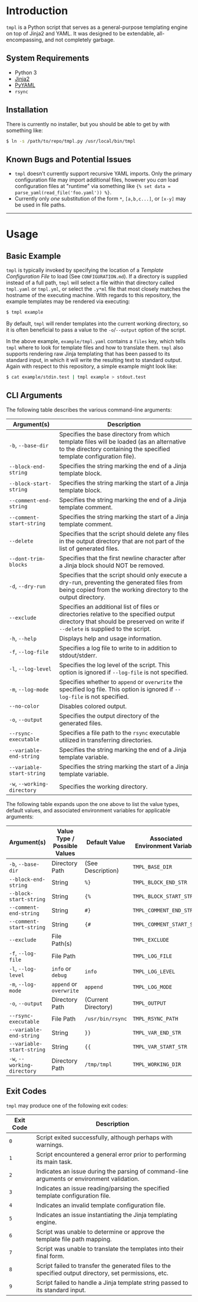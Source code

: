 # Introduction

`tmpl` is a Python script that serves as a general-purpose templating engine on top of Jinja2 and YAML. It was designed to be extendable, all-encompassing, and not completely garbage.


## System Requirements

* Python 3
* [Jinja2](http://jinja.pocoo.org/)
* [PyYAML](https://pyyaml.org/)
* `rsync`


## Installation

There is currently no installer, but you should be able to get by with something like:

```bash
$ ln -s /path/to/repo/tmpl.py /usr/local/bin/tmpl
```


## Known Bugs and Potential Issues

* `tmpl` doesn't currently support recursive YAML imports. Only the primary configuration file may import additional files, however you _can_ load configuration files at "runtime" via something like `{% set data = parse_yaml(read_file('foo.yaml')) %}`.
* Currently only _one_ substitution of the form `*`, `[a,b,c...]`, or `[x-y]` may be used in file paths.


----
# Usage


## Basic Example

`tmpl` is typically invoked by specifying the location of a _Template Configuration File_ to load (See `CONFIGURATION.md`). If a directory is supplied instead of a full path, `tmpl` will select a file within that directory called `tmpl.yaml` or `tmpl.yml`, or select the `.y*ml` file that most closely matches the hostname of the executing machine. With regards to this repository, the example templates may be rendered via executing:

```bash
$ tmpl example
```

By default, `tmpl` will render templates into the current working directory, so it is often beneficial to pass a value to the `-o`/`--output` option of the script.

In the above example, `example/tmpl.yaml` contains a `files` key, which tells `tmpl` where to look for template files and how to translate them. `tmpl` also supports rendering raw Jinja templating that has been passed to its standard input, in which it will write the resulting text to standard output. Again with respect to this repository, a simple example might look like:

```bash
$ cat example/stdin.test | tmpl example > stdout.test
```


## CLI Arguments

The following table describes the various command-line arguments:

| Argument(s)                 | Description                                                                                                                                                                |
|-----------------------------|----------------------------------------------------------------------------------------------------------------------------------------------------------------------------|
| `-b`, `--base-dir`          | Specifies the base directory from which template files will be loaded (as an alternative to the directory containing the specified template configuration file).           |
| `--block-end-string`        | Specifies the string marking the end of a Jinja template block.                                                                                                            |
| `--block-start-string`      | Specifies the string marking the start of a Jinja template block.                                                                                                          |
| `--comment-end-string`      | Specifies the string marking the end of a Jinja template comment.                                                                                                          |
| `--comment-start-string`    | Specifies the string marking the start of a Jinja template comment.                                                                                                        |
| `--delete`                  | Specifies that the script should delete any files in the output directory that are not part of the list of generated files.                                                |
| `--dont-trim-blocks`        | Specifies that the first newline character after a Jinja block should NOT be removed.                                                                                      |
| `-d`, `--dry-run`           | Specifies that the script should only execute a dry-run, preventing the generated files from being copied from the working directory to the output directory.              |
| `--exclude`                 | Specifies an additional list of files or directories relative to the specified output directory that should be preserved on write if `--delete` is supplied to the script. |
| `-h`, `--help`              | Displays help and usage information.                                                                                                                                       |
| `-f`, `--log-file`          | Specifies a log file to write to in addition to stdout/stderr.                                                                                                             |
| `-l`, `--log-level`         | Specifies the log level of the script. This option is ignored if `--log-file` is not specified.                                                                            |
| `-m`, `--log-mode`          | Specifies whether to `append` or `overwrite` the specified log file. This option is ignored if `--log-file` is not specified.                                              |
| `--no-color`                | Disables colored output.                                                                                                                                                   |
| `-o`, `--output`            | Specifies the output directory of the generated files.                                                                                                                     |
| `--rsync-executable`        | Specifies a file path to the `rsync` executable utilized in transferring directories.                                                                                      |
| `--variable-end-string`     | Specifies the string marking the end of a Jinja template variable.                                                                                                         |
| `--variable-start-string`   | Specifies the string marking the start of a Jinja template variable.                                                                                                       |
| `-w`, `--working-directory` | Specifies the working directory.                                                                                                                                           |

The following table expands upon the one above to list the value types, default values, and associated environment variables for applicable arguments:

| Argument(s)                 | Value Type / Possible Values | Default Value       | Associated Environment Variable |
|-----------------------------|------------------------------|---------------------|---------------------------------|
| `-b`, `--base-dir`          | Directory Path               | (See Description)   | `TMPL_BASE_DIR`                 |
| `--block-end-string`        | String                       | `%}`                | `TMPL_BLOCK_END_STR`            |
| `--block-start-string`      | String                       | `{%`                | `TMPL_BLOCK_START_STR`          |
| `--comment-end-string`      | String                       | `#}`                | `TMPL_COMMENT_END_STR`          |
| `--comment-start-string`    | String                       | `{#`                | `TMPL_COMMENT_START_STR`        |
| `--exclude`                 | File Path(s)                 |                     | `TMPL_EXCLUDE`                  |
| `-f`, `--log-file`          | File Path                    |                     | `TMPL_LOG_FILE`                 |
| `-l`, `--log-level`         | `info` or `debug`            | `info`              | `TMPL_LOG_LEVEL`                |
| `-m`, `--log-mode`          | `append` or `overwrite`      | `append`            | `TMPL_LOG_MODE`                 |
| `-o`, `--output`            | Directory Path               | (Current Directory) | `TMPL_OUTPUT`                   |
| `--rsync-executable`        | File Path                    | `/usr/bin/rsync`    | `TMPL_RSYNC_PATH`               |
| `--variable-end-string`     | String                       | `}}`                | `TMPL_VAR_END_STR`              |
| `--variable-start-string`   | String                       | `{{`                | `TMPL_VAR_START_STR`            |
| `-w`, `--working-directory` | Directory Path               | `/tmp/tmpl`         | `TMPL_WORKING_DIR`              |


## Exit Codes

`tmpl` may produce one of the following exit codes:

| Exit Code | Description                                                                                            |
|-----------|--------------------------------------------------------------------------------------------------------|
| `0`       | Script exited successfully, although perhaps with warnings.                                            |
| `1`       | Script encountered a general error prior to performing its main task.                                  |
| `2`       | Indicates an issue during the parsing of command-line arguments or environment validation.             |
| `3`       | Indicates an issue reading/parsing the specified template configuration file.                          |
| `4`       | Indicates an invalid template configuration file.                                                      |
| `5`       | Indicates an issue instantiating the Jinja templating engine.                                          |
| `6`       | Script was unable to determine or approve the template file path mapping.                              |
| `7`       | Script was unable to translate the templates into their final form.                                    |
| `8`       | Script failed to transfer the generated files to the specified output directory, set permissions, etc. |
| `9`       | Script failed to handle a Jinja template string passed to its standard input.                          |
